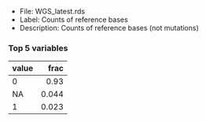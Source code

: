 

* File: WGS_latest.rds
* Label: Counts of reference bases
* Description: Counts of reference bases (not mutations)

### Top 5 variables
| value   |   frac |
|:--------|-------:|
| 0       |  0.93  |
| NA      |  0.044 |
| 1       |  0.023 |
        
